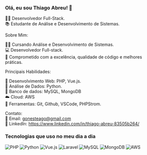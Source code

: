 ### Olá, eu sou Thiago Abreu! 👋

👨‍💻 Desenvolvedor Full-Stack. <br/>
📚 Estudante de Análise e Desenvolvimento de Sistemas. <br/>

Sobre Mim: <br/>

👨‍🎓 Cursando Análise e Desenvolvimento de Sistemas. <br/>
💻 Desenvolvedor Full-stack. <br/>
🚀 Comprometido com a excelência, qualidade de código e melhores práticas. <br/>

Principais Habilidades: <br/>

📱  Desenvolvimento Web: PHP, Vue.js. <br/>
📅 Análise de Dados: Python. <br/>
🎲 Banco de dados: MySQL, MongoDB <br/>
☁️ Cloud: AWS <br/>
🔧 Ferramentas: Git, Github, VSCode, PHPStrom. <br/>

Contato: <br/>
📧 Email: gonesteago@gmail.com <br/>
🔗 LinkedIn: https://www.linkedin.com/in/thiago-abreu-83505b264/ <br/>

### Tecnologias que uso no meu dia a dia
![PHP](https://img.shields.io/badge/PHP-777BB4?style=for-the-badge&logo=php&logoColor=white)
![Python](https://img.shields.io/badge/Python-3776AB?style=for-the-badge&logo=python&logoColor=white)
![Vue.js](https://img.shields.io/badge/Vue.js-35495E?style=for-the-badge&logo=vue.js&logoColor=4FC08D)
![Laravel](https://img.shields.io/badge/Laravel-FF2D20?style=for-the-badge&logo=laravel&logoColor=white)
![MySQL](https://img.shields.io/badge/MySQL-00000F?style=for-the-badge&logo=mysql&logoColor=white)
![MongoDB](https://img.shields.io/badge/MongoDB-4EA94B?style=for-the-badge&logo=mongodb&logoColor=white)
![AWS](https://img.shields.io/badge/Amazon_AWS-FF9900?style=for-the-badge&logo=amazonaws&logoColor=white)

